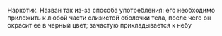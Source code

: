 Наркотик. Назван так из-за способа употребления: его необходимо приложить к любой части слизистой оболочки тела, после чего он окрасит ее в черный цвет; зачастую прикладывается к небу